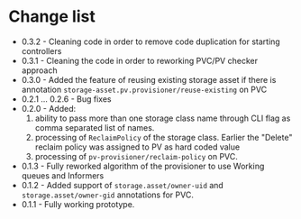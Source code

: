 # Change list
* 0.3.2 - Cleaning code in order to remove code duplication for starting controllers
* 0.3.1 - Cleaning the code in order to reworking PVC/PV checker approach
* 0.3.0 - Added the feature of reusing existing storage asset if there is annotation `storage-asset.pv.provisioner/reuse-existing` on PVC
* 0.2.1 ... 0.2.6 - Bug fixes
* 0.2.0 - Added:
  1. ability to pass more than one storage class name through CLI flag as comma separated list of names.
  2. processing of `ReclaimPolicy` of the storage class. Earlier the "Delete" reclaim policy was assigned to PV as hard coded value
  2. processing of `pv-provisioner/reclaim-policy` on PVC.
* 0.1.3 - Fully reworked algorithm of the provisioner to use Working queues and Informers
* 0.1.2 - Added support of `storage.asset/owner-uid` and `storage.asset/owner-gid` annotations for PVC.
* 0.1.1 - Fully working prototype.
